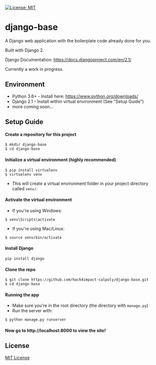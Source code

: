[![License: MIT](https://img.shields.io/badge/License-MIT-green.svg)](https://opensource.org/licenses/MIT)

# django-base
A Django web application with the boilerplate code already done for you.

Built with Django 2.

Django Documentation: https://docs.djangoproject.com/en/2.1/

Currently a work in progress. 

## Environment
* Python 3.6+ - Install here: https://www.python.org/downloads/
* Django 2.1 - Install within virtual environment (See "Setup Guide") 
* more coming soon...

## Setup Guide
#### Create a repository for this project
```
$ mkdir django-base
$ cd django-base
```
#### Initialize a virtual environment (highly recommended)
```
$ pip install virtualenv
$ virtualenv venv
```
* This will create a virtual environment folder in your project directory called `venv/`.
#### Activate the virtual environment
* If you're using Windows:
```
$ venv\Scripts\activate
```
* If you're using Mac/Linux:
```
$ source venv/bin/activate
```
#### Install Django
```
pip install django
```
#### Clone the repo
```
$ git clone https://github.com/hack4impact-calpoly/django-base.git
$ cd django-base
```
#### Running the app
* Make sure you're in the root directory (the directory with `manage.py`)
* Run the server with:
```
$ python manage.py runserver
```
#### Now go to http://localhost:8000 to view the site!

## License
[MIT License](LICENSE.md)
